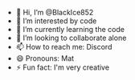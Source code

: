- 👋 Hi, I’m @BlackIce852
- 👀 I’m interested by code
- 🌱 I’m currently learning the code
- 💞️ I’m looking to collaborate alone
- 📫 How to reach me: Discord
- 😄 Pronouns: Mat
- ⚡ Fun fact: I'm very creative

<!---
BlackIce852/BlackIce852 is a ✨ special ✨ repository because its `README.md` (this file) appears on your GitHub profile.
You can click the Preview link to take a look at your changes.
--->
